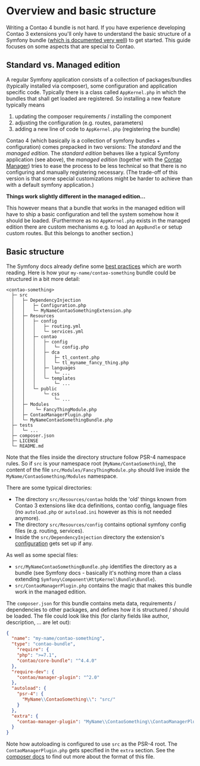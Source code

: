 # Overview and basic structure

Writing a Contao 4 bundle is not hard. If you have experience developing Contao 3 extensions you'll only have to
understand the basic structure of a Symfony bundle ([which is documented very well](https://symfony.com/doc/bundles/)) 
to get started. This guide focuses on some aspects that are special to Contao.   


## Standard vs. Managed edition

A regular Symfony application consists of a collection of packages/bundles (typically installed via composer), some
configuration and application specific code. Typically there is a class called ``AppKernel.php`` in which the bundles
that shall get loaded are registered. So installing a new feature typically means
 1. updating the composer requirements / installing the component
 2. adjusting the configuration (e.g. routes, parameters)
 3. adding a new line of code to ``AppKernel.php`` (registering the bundle)
  
Contao 4 (which basically is a collection of symfony bundles + configuration) comes prepacked in two versions: The
*standard* and the *managed edition*. The *standard edition* behaves like a typical Symfony application (see above), the
*managed edition* (together with the [Contao Manager](https://github.com/contao/contao-manager)) tries to ease the
process to be less technical so that there is no configuring and manually registering necessary. (The trade-off of this
version is that some special customizations might be harder to achieve than with a default symfony application.)

**Things work slightly different in the managed edition…**

This however means that a bundle that works in the managed edition will have to ship a basic configuration and tell the
system somehow how it should be loaded. (Furthermore as no ``AppKernel.php`` exists in the managed edition there are
custom mechanisms e.g. to load an ``AppBundle`` or setup custom routes. But this belongs to another section.)    


## Basic structure

The Symfony docs already define some [best practices](https://symfony.com/doc/current/bundles/best_practices.html) which
are worth reading. Here is how your ``my-name/contao-something`` bundle could be structured in a bit more detail:

    <contao-something>
      ├─ src
      │   ├─ DependencyInjection
      │   │   ├─ Configuration.php
      │   │   └─ MyNameContaoSomethingExtension.php
      │   ├─ Resources
      │   │   ├─ config
      │   │   │   ├─ routing.yml
      │   │   │   └─ services.yml
      │   │   ├─ contao            
      │   │   │   ├─ config                                    
      │   │   │   │   └─ config.php                                    
      │   │   │   ├─ dca            
      │   │   │   │   ├─ tl_content.php                                    
      │   │   │   │   └─ tl_myname_fancy_thing.php                                    
      │   │   │   ├─ languages
      │   │   │   │   └─ ...                                    
      │   │   │   └─ templates         
      │   │   │       └─ ...                                    
      │   │   └─ public            
      │   │       └─ css                                    
      │   │           └─ ...         
      │   ├─ Modules
      │   │    └─ FancyThingModule.php         
      │   ├─ ContaoManagerPlugin.php
      │   └─ MyNameContaoSomethingBundle.php
      ├─ tests
      │   └─ ...
      ├─ composer.json
      ├─ LICENSE
      └─ README.md

Note that the files inside the directory structure follow PSR-4 namespace rules. So if ``src`` is your namespace root
(``MyName/ContaoSomething``), the content of the file ``src/Modules/FancyThingModule.php`` should live inside the
``MyName/ContaoSomething/Modules`` namespace.   

There are some typical directories: 
* The directory ``src/Resources/contao`` holds the 'old' things known from Contao 3 extensions like dca definitions, 
contao config, language files (no ``autoload.php`` or ``autoload.ini`` however as this is not needed anymore).
* The directory ``src/Resources/config`` contains optional symfony config files (e.g. routing, services).
* Inside the ``src/DependencyInjection`` directory the extension's [configuration]((bundle-dev/configuration.md)) gets
set up if any.
 
As well as some special files:
* ``src/MyNameContaoSomethingBundle.php`` identifies the directory as a bundle (see Symfony docs - basically it's 
  nothing more than a class extending ``Symfony\Component\HttpKernel\Bundle\Bundle``).
* ``src/ContaoManagerPlugin.php`` contains the magic that makes this bundle work in the managed edition.

The ``composer.json`` for this bundle contains meta data, requirements / dependencies to other packages, and defines 
how it is structured / should be loaded. The file could look like this (for clarity fields like author, description, … 
are let out):

```json
{
  "name": "my-name/contao-something",
  "type": "contao-bundle",
    "require": {
    "php": ">=7.1",
    "contao/core-bundle": "^4.4.0"
  },
  "require-dev": {
    "contao/manager-plugin": "^2.0"
  },
  "autoload": {
    "psr-4": {
      "MyName\\ContaoSomething\\": "src/"
    }
  },
  "extra": {
    "contao-manager-plugin": "MyName\\ContaoSomething\\ContaoManagerPlugin"
  }
}
```

Note how autoloading is configured to use ``src`` as the PSR-4 root. The ``ContaoManagerPlugin.php`` gets specified in
the ``extra`` section. See the [composer docs](https://getcomposer.org/doc/01-basic-usage.md) to find out more about the
format of this file.